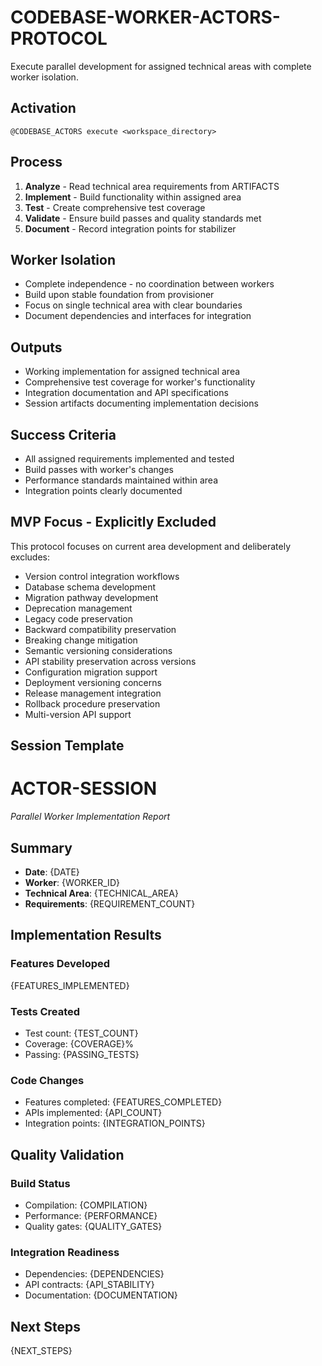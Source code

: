# CODEBASE-WORKER-ACTORS-PROTOCOL

Execute parallel development for assigned technical areas with complete worker isolation.

## Activation
```
@CODEBASE_ACTORS execute <workspace_directory>
```

## Process
1. **Analyze** - Read technical area requirements from ARTIFACTS
2. **Implement** - Build functionality within assigned area
3. **Test** - Create comprehensive test coverage
4. **Validate** - Ensure build passes and quality standards met
5. **Document** - Record integration points for stabilizer

## Worker Isolation
- Complete independence - no coordination between workers
- Build upon stable foundation from provisioner
- Focus on single technical area with clear boundaries
- Document dependencies and interfaces for integration

## Outputs
- Working implementation for assigned technical area
- Comprehensive test coverage for worker's functionality
- Integration documentation and API specifications
- Session artifacts documenting implementation decisions

## Success Criteria
- All assigned requirements implemented and tested
- Build passes with worker's changes
- Performance standards maintained within area
- Integration points clearly documented

## MVP Focus - Explicitly Excluded
This protocol focuses on current area development and deliberately excludes:
- Version control integration workflows
- Database schema development
- Migration pathway development
- Deprecation management
- Legacy code preservation
- Backward compatibility preservation
- Breaking change mitigation
- Semantic versioning considerations
- API stability preservation across versions
- Configuration migration support
- Deployment versioning concerns
- Release management integration
- Rollback procedure preservation
- Multi-version API support

## Session Template

# ACTOR-SESSION

*Parallel Worker Implementation Report*

## Summary
- **Date**: {DATE}
- **Worker**: {WORKER_ID}
- **Technical Area**: {TECHNICAL_AREA}
- **Requirements**: {REQUIREMENT_COUNT}

## Implementation Results
### Features Developed
{FEATURES_IMPLEMENTED}

### Tests Created
- Test count: {TEST_COUNT}
- Coverage: {COVERAGE}%
- Passing: {PASSING_TESTS}

### Code Changes
- Features completed: {FEATURES_COMPLETED}
- APIs implemented: {API_COUNT}
- Integration points: {INTEGRATION_POINTS}

## Quality Validation
### Build Status
- Compilation: {COMPILATION}
- Performance: {PERFORMANCE}
- Quality gates: {QUALITY_GATES}

### Integration Readiness
- Dependencies: {DEPENDENCIES}
- API contracts: {API_STABILITY}
- Documentation: {DOCUMENTATION}

## Next Steps
{NEXT_STEPS}
